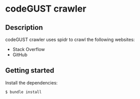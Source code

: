 # codeGUST crawler

## Description

codeGUST crawler uses spidr to crawl the following websites:

- Stack Overflow
- GitHub

## Getting started

Install the dependencies:
```
$ bundle install
```

